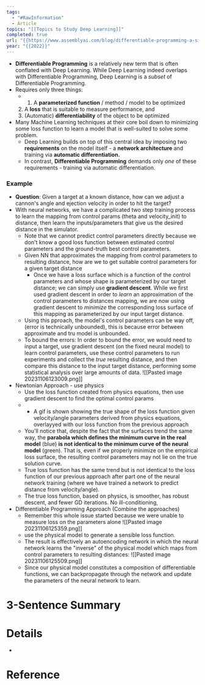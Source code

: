 ```yaml
---
tags:
  - "#RawInformation"
  - Article
topics: "[[Topics to Study Deep Learning]]"
completed: true
url: "{{https://www.assemblyai.com/blog/differentiable-programming-a-simple-introduction/#:~:text=Deep%20Learning%20builds%20on%20top,requirements%20%2D%20training%20via%20automatic%20differentiation.}}"
year: "{{2022}}"
---
```

- **Differentiable Programming** is a relatively new term that is often conflated with Deep Learning. While Deep Learning indeed overlaps with Differentiable Programming, Deep Learning is a _subset_ of Differentiable Programming.
- Requires only three things:
	- 1. A **parameterized function** / method / model to be optimized
	2. A **loss** that is suitable to measure performance, and
	3. (Automatic) **differentiability** of the object to be optimized
- Many Machine Learning techniques at their core boil down to minimizing some loss function to learn a model that is well-suited to solve some problem. 
	- Deep Learning builds on top of this central idea by imposing two **requirements** on the model itself - a **network architecture** and training via **automatic differentiation.** 
	- In contrast, **Differentiable Programming** demands only _one_ of these requirements - training via automatic differentiation.

### Example
- **Question**:  Given a target at a known distance, how can we adjust a cannon's angle and ejection velocity in order to hit the target?
- With neural networks, we have a complicated two step training process to learn the mapping from control params (theta and velocity_init) to distance, then learn the inputs/parameters that give us the desired distance in the simulator. 
	- Note that we cannot predict control parameters directly because we don't know a good loss function between estimated control parameters and the ground-truth best control parameters.
	- Given  NN that approximates the mapping from control parameters to resulting distance, how are we to get suitable control parameters for a given target distance
		- Once we have a loss surface which is a function of the control parameters and whose shape is parameterized by our target distance; we can simply use **gradient descent**. While we first used gradient descent in order to _learn_ an approximation of the control parameters to distances mapping, we are now using gradient descent to _minimize_ the corresponding loss surface of this mapping as parameterized by our input target distance.
	- Using this  pproach, the model's control parameters can be way off, (error is technically unbounded), this is because error between approximate and tru model is unbounded. 
	- To bound the errors: In order to bound the error, we would need to input a target, use gradient descent (on the fixed neural model) to learn control parameters, use these control parameters to run experiments and collect the _true_ resulting distance, and then compare this distance to the input target distance, performing some statistical analysis over large amounts of data.
![[Pasted image 20231106123009.png]]
- Newtonian Approach - use physics
	- Use the loss function created from physics equations, then use gradient descent to find the optimal control params
	- - A gif is shown showing the true shape of the loss function given velocity/angle parameters derived from physics equations, overlayyed with our loss function from the previous approach
	- You'll notice that, despite the fact that the surfaces trend the same way, the **parabola which defines the minimum curve in the real model** (blue) **is not identical to the minimum curve of the neural model** (green). That is, even if we properly minimize on the empirical loss surface, the resulting control parameters may not lie on the true solution curve.
	- True loss function has the same trend but is not identical to the loss function of our previous approach after part one of the neural network training (where we have trained a network to predict distance from velocity/angle).
	- The true loss function, based on physics, is smoother, has robust descent, and fewer GD iterations. No ill-conditioning,
- Differentiable Programming Approach (Combine the approaches)
    - Remember this whole issue started because we were unable to measure loss on the parameters alone
![[Pasted image 20231106125359.png]]
	- use the physical model to generate a sensible loss function.
	- The result is effectively an autoencoding network in which the neural network learns the "inverse" of the physical model which maps from control parameters to resulting distances:
![[Pasted image 20231106125509.png]]
	- Since our physical model constitutes a composition of differentiable functions, we can backpropagate through the network and update the parameters of the neural network to learn.


# 3-Sentence Summary



# Details
- 

# Reference

